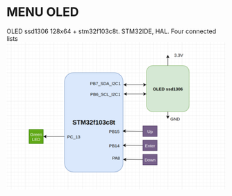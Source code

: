 # MENU OLED
OLED ssd1306 128х64 + stm32f103c8t. STM32IDE, HAL.
Four connected lists
![alt text](https://github.com/OlegDemk/MENU_OLED/blob/main/diagram_picture.png)


